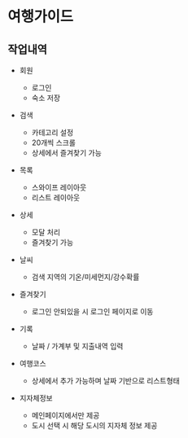 # 여행가이드


## 작업내역

* 회원
    - 로그인
    - 숙소 저장

* 검색
    - 카테고리 설정
    - 20개씩 스크롤
    - 상세에서 즐겨찾기 가능

* 목록
    - 스와이프 레이아웃
    - 리스트 레이아웃

* 상세
    - 모달 처리
    - 즐겨찾기 가능

* 날씨
    - 검색 지역의 기온/미세먼지/강수확률

* 즐겨찾기
    - 로그인 안되있을 시 로그인 페이지로 이동

* 기록
    - 날짜 / 가계부 및 지출내역 입력

* 여행코스
    - 상세에서 추가 가능하며 날짜 기반으로 리스트형태

* 지자체정보
    - 메인페이지에서만 제공
    - 도시 선택 시 해당 도시의 지자체 정보 제공
